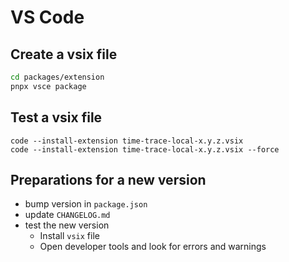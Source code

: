 # VS Code

## Create a vsix file

```sh
cd packages/extension
pnpx vsce package
```

## Test a vsix file

```shell
code --install-extension time-trace-local-x.y.z.vsix
code --install-extension time-trace-local-x.y.z.vsix --force
```

## Preparations for a new version

- bump version in `package.json`
- update `CHANGELOG.md`
- test the new version
  - Install `vsix` file
  - Open developer tools and look for errors and warnings
